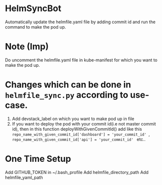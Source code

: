 # HelmSyncBot
Automatically update the helmfile.yaml file by adding commit id  and run the command to make the pod up.

# Note (Imp)
Do uncomment the helmfile.yaml file in kube-manifest for which you want to make the pod up. 

# Changes which can be done in `helmfile_sync.py` according to use-case.
1. Add devstack_label on which you want to make pod up in file 
2. If you want to deploy the pod with your commit id(i.e not master commit id), then in this function deployWithGivenCommitId()
   add like this `repo_name_with_given_commit_id['dashboard'] = 'your_commit_id' `, `repo_name_with_given_commit_id['api'] = 'your_commit_id' ` etc.. 

# One Time Setup
Add GITHUB_TOKEN in ~/.bash_profile
Add  helmfile_directory_path
Add helmfile_yaml_path
